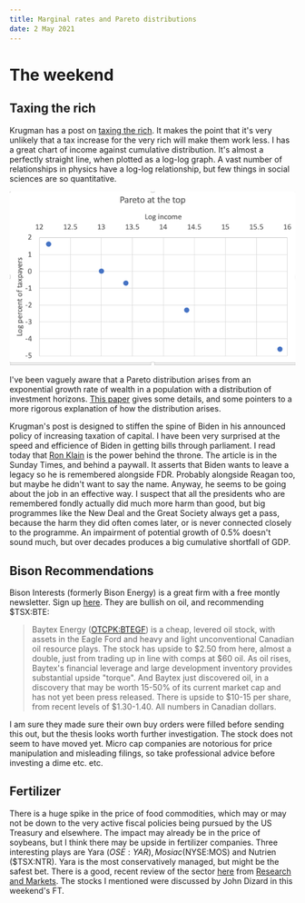 ```yaml
---
title: Marginal rates and Pareto distributions
date: 2 May 2021
---
```


# The weekend

## Taxing the rich

Krugman has a post on [taxing the rich](https://www.nytimes.com/2021/04/30/opinion/tax-cuts-rich.html).
It makes the point that it's very unlikely that a tax increase for the very rich will make them work less.
I has a great chart of income against cumulative distribution. It's almost a perfectly straight line, when plotted as a log-log graph.
A vast number of relationships in physics have a log-log relationship, but few things in social sciences are so quantitative.

![5ba9c628ccfe3f559dd11cf4a4b00292.png](5ba9c628ccfe3f559dd11cf4a4b00292.png)

I've been vaguely aware that a Pareto distribution arises from an exponential growth rate of wealth in a population with a distribution of investment horizons. 
[This paper](https://www.aeaweb.org/articles?id=10.1257/jep.29.1.29) gives some details, and some pointers to a more rigorous explanation of how the distribution arises.

Krugman's post is designed to stiffen the spine of Biden in his announced policy of increasing taxation of capital.
I have been very surprised at the speed and efficience of Biden in getting bills through parliament. 
I read today that [Ron Klain](https://en.wikipedia.org/wiki/Ron_Klain) is the power behind the throne. 
The article is in the Sunday Times, and behind a paywall. It asserts that Biden wants to leave a legacy so he is remembered alongside FDR. 
Probably alongside Reagan too, but maybe he didn't want to say the name.
Anyway, he seems to be going about the job in an effective way.
I suspect that all the presidents who are remembered fondly actually did much more harm than good, but big programmes like the New Deal and the Great Society always get a pass, because the harm they did often comes later, or is never connected closely to the programme. 
An impairment of potential growth of 0.5% doesn't sound much, but over decades produces a big cumulative shortfall of GDP. 

## Bison Recommendations

Bison Interests (formerly Bison Energy) is a great firm with a free montly newsletter. Sign up [here](https://bisoninterests.com).
They are bullish on oil, and recommending $TSX:BTE:

> Baytex Energy ([OTCPK:BTEGF](https://seekingalpha.com/symbol/BTEGF?source=content_type%3Areact%7Csection%3Amain_content%7Cbutton%3Abody_link "Baytex Energy Corp.")) is a cheap, levered oil stock, with assets in the Eagle Ford and heavy and light unconventional Canadian oil resource plays. The stock has upside to $2.50 from here, almost a double, just from trading up in line with comps at $60 oil. As oil rises, Baytex's financial leverage and large development inventory provides substantial upside "torque". And Baytex just discovered oil, in a discovery that may be worth 15-50% of its current market cap and has not yet been press released. There is upside to $10-15 per share, from recent levels of $1.30-1.40. All numbers in Canadian dollars.

I am sure they made sure their own buy orders were filled before sending this out, but the thesis looks worth further investigation. The stock does not seem to have moved yet.
Micro cap companies are notorious for price manipulation and misleading filings, so take professional advice before investing a dime etc. etc.

## Fertilizer

There is a huge spike in the price of food commodities, which may or may not be down to the very active fiscal policies being pursued by the US Treasury and elsewhere.
The impact may already be in the price of soybeans, but I think there may be upside in fertilizer companies.
Three interesting plays are Yara ($OSE:YAR), Mosiac ($NYSE:MOS) and Nutrien ($TSX:NTR). 
Yara is the most conservatively managed, but might be the safest bet.
There is a good, recent review of the sector [here](https://finance.yahoo.com/news/global-150-billion-chemical-fertilizers-084300330.html) from [Research and Markets](https://www.researchandmarkets.com/reports/5240331/chemical-fertilizers-global-market-report-2021). The stocks I mentioned were discussed by John Dizard in this weekend's FT.

